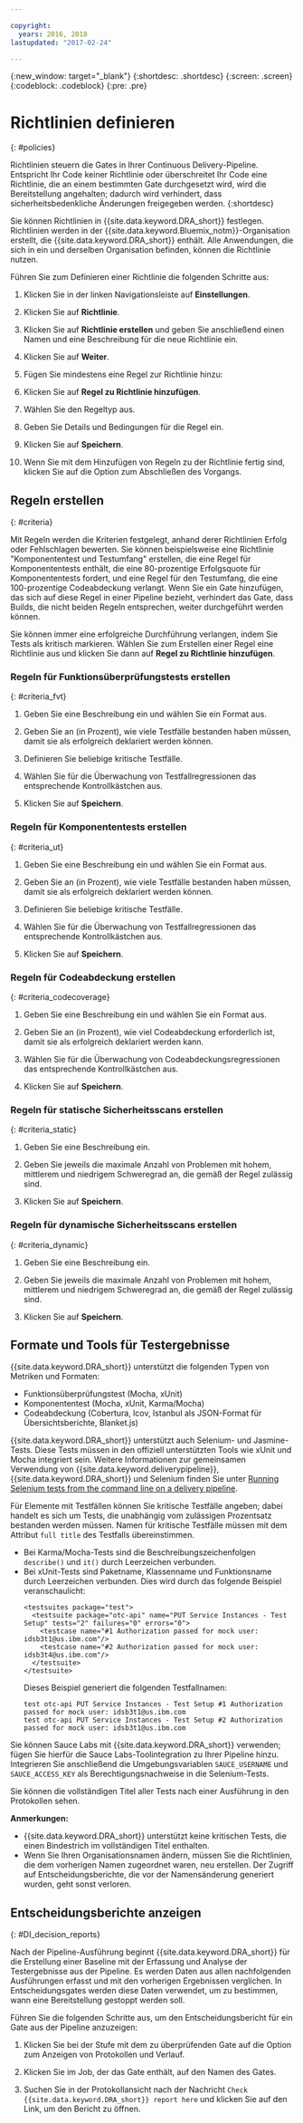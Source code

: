 ```yaml
---

copyright:
  years: 2016, 2018
lastupdated: "2017-02-24"

---
```


{:new_window: target="_blank"}
{:shortdesc: .shortdesc}
{:screen: .screen}
{:codeblock: .codeblock}
{:pre: .pre}

# Richtlinien definieren
{: #policies}

Richtlinien steuern die Gates in Ihrer Continuous Delivery-Pipeline. Entspricht Ihr Code keiner Richtlinie oder überschreitet Ihr Code eine Richtlinie, die an einem bestimmten Gate durchgesetzt wird, wird die Bereitstellung angehalten; dadurch wird verhindert, dass sicherheitsbedenkliche Änderungen freigegeben werden. 
{:shortdesc}

Sie können Richtlinien in {{site.data.keyword.DRA_short}} festlegen. Richtlinien werden in der {{site.data.keyword.Bluemix_notm}}-Organisation erstellt, die {{site.data.keyword.DRA_short}} enthält. Alle Anwendungen, die sich in ein und derselben Organisation befinden, können die Richtlinie nutzen. 

Führen Sie zum Definieren einer Richtlinie die folgenden Schritte aus:

1. Klicken Sie in der linken Navigationsleiste auf **Einstellungen**.

2. Klicken Sie auf **Richtlinie**.

3. Klicken Sie auf **Richtlinie erstellen** und geben Sie anschließend einen Namen und eine Beschreibung für die neue Richtlinie ein.

4. Klicken Sie auf **Weiter**.

4. Fügen Sie mindestens eine Regel zur Richtlinie hinzu:
  1. Klicken Sie auf **Regel zu Richtlinie hinzufügen**.
  2. Wählen Sie den Regeltyp aus.
  3. Geben Sie Details und Bedingungen für die Regel ein.
  4. Klicken Sie auf **Speichern**.

5. Wenn Sie mit dem Hinzufügen von Regeln zu der Richtlinie fertig sind, klicken Sie auf die Option zum Abschließen des Vorgangs.

## Regeln erstellen
{: #criteria}

Mit Regeln werden die Kriterien festgelegt, anhand derer Richtlinien Erfolg oder Fehlschlagen bewerten. Sie können beispielsweise eine Richtlinie "Komponententest und Testumfang" erstellen, die eine Regel für Komponententests enthält, die eine 80-prozentige Erfolgsquote für Komponententests fordert, und eine Regel für den Testumfang, die eine 100-prozentige Codeabdeckung verlangt. Wenn Sie ein Gate hinzufügen, das sich auf diese Regel in einer Pipeline bezieht, verhindert das Gate, dass Builds, die nicht beiden Regeln entsprechen, weiter durchgeführt werden können. 

Sie können immer eine erfolgreiche Durchführung verlangen, indem Sie Tests als kritisch markieren. Wählen Sie zum Erstellen einer Regel eine Richtlinie aus und klicken Sie dann auf **Regel zu Richtlinie hinzufügen**. 

### Regeln für Funktionsüberprüfungstests erstellen
{: #criteria_fvt}

1. Geben Sie eine Beschreibung ein und wählen Sie ein Format aus.

2. Geben Sie an (in Prozent), wie viele Testfälle bestanden haben müssen, damit sie als erfolgreich deklariert werden können.

3. Definieren Sie beliebige kritische Testfälle.

4. Wählen Sie für die Überwachung von Testfallregressionen das entsprechende Kontrollkästchen aus.

5. Klicken Sie auf **Speichern**.


### Regeln für Komponententests erstellen
{: #criteria_ut}

1. Geben Sie eine Beschreibung ein und wählen Sie ein Format aus.

2. Geben Sie an (in Prozent), wie viele Testfälle bestanden haben müssen, damit sie als erfolgreich deklariert werden können.

3. Definieren Sie beliebige kritische Testfälle.

4. Wählen Sie für die Überwachung von Testfallregressionen das entsprechende Kontrollkästchen aus.

5. Klicken Sie auf **Speichern**.


### Regeln für Codeabdeckung erstellen
{: #criteria_codecoverage}

1. Geben Sie eine Beschreibung ein und wählen Sie ein Format aus.

2. Geben Sie an (in Prozent), wie viel Codeabdeckung erforderlich ist, damit sie als erfolgreich deklariert werden kann.

3. Wählen Sie für die Überwachung von Codeabdeckungsregressionen das entsprechende Kontrollkästchen aus.

4. Klicken Sie auf **Speichern**.

### Regeln für statische Sicherheitsscans erstellen
{: #criteria_static}

1. Geben Sie eine Beschreibung ein.

2. Geben Sie jeweils die maximale Anzahl von Problemen mit hohem, mittlerem und niedrigem Schweregrad an, die gemäß der Regel zulässig sind. 

3. Klicken Sie auf **Speichern**.

### Regeln für dynamische Sicherheitsscans erstellen
{: #criteria_dynamic}

1. Geben Sie eine Beschreibung ein.

2. Geben Sie jeweils die maximale Anzahl von Problemen mit hohem, mittlerem und niedrigem Schweregrad an, die gemäß der Regel zulässig sind. 

3. Klicken Sie auf **Speichern**.

## Formate und Tools für Testergebnisse

{{site.data.keyword.DRA_short}} unterstützt die folgenden Typen von Metriken und Formaten:

* Funktionsüberprüfungstest (Mocha, xUnit)
* Komponententest (Mocha, xUnit, Karma/Mocha)
* Codeabdeckung (Cobertura, lcov, Istanbul als JSON-Format für Übersichtsberichte, Blanket.js)

{{site.data.keyword.DRA_short}} unterstützt auch Selenium- und Jasmine-Tests. Diese Tests müssen in den offiziell unterstützten Tools wie xUnit und Mocha integriert sein. Weitere Informationen zur gemeinsamen Verwendung von {{site.data.keyword.deliverypipeline}}, {{site.data.keyword.DRA_short}} und Selenium finden Sie unter [Running Selenium tests from the command line on a delivery pipeline](https://developer.ibm.com/devops-services/2016/07/21/running-selenium-tests-command-line-delivery-pipeline/).

Für Elemente mit Testfällen können Sie kritische Testfälle angeben; dabei handelt es sich um Tests, die unabhängig vom zulässigen Prozentsatz bestanden werden müssen. Namen für kritische Testfälle müssen mit dem Attribut `full title` des Testfalls übereinstimmen.    
* Bei Karma/Mocha-Tests sind die Beschreibungszeichenfolgen `describe()` und `it()` durch Leerzeichen verbunden.
* Bei xUnit-Tests sind Paketname, Klassenname und Funktionsname durch Leerzeichen verbunden. Dies wird durch das folgende Beispiel veranschaulicht:
  ```
  <testsuites package="test">
    <testsuite package="otc-api" name="PUT Service Instances - Test Setup" tests="2" failures="0" errors="0">
      <testcase name="#1 Authorization passed for mock user: idsb3t1@us.ibm.com"/>
      <testcase name="#2 Authorization passed for mock user: idsb3t4@us.ibm.com"/>
    </testsuite>
  </testsuite>
  ```
  Dieses Beispiel generiert die folgenden Testfallnamen:
  ```
  test otc-api PUT Service Instances - Test Setup #1 Authorization passed for mock user: idsb3t1@us.ibm.com
  test otc-api PUT Service Instances - Test Setup #2 Authorization passed for mock user: idsb3t1@us.ibm.com
  ```

Sie können Sauce Labs mit {{site.data.keyword.DRA_short}} verwenden; fügen Sie hierfür die Sauce Labs-Toolintegration zu Ihrer Pipeline hinzu. Integrieren Sie anschließend die Umgebungsvariablen `SAUCE_USERNAME` und `SAUCE_ACCESS_KEY` als Berechtigungsnachweise in die Selenium-Tests.

Sie können die vollständigen Titel aller Tests nach einer Ausführung in den Protokollen sehen.  

**Anmerkungen:**
* {{site.data.keyword.DRA_short}} unterstützt keine kritischen Tests, die einen Bindestrich im vollständigen Titel enthalten.    
* Wenn Sie Ihren Organisationsnamen ändern, müssen Sie die Richtlinien, die dem vorherigen Namen zugeordnet waren, neu erstellen. Der Zugriff auf Entscheidungsberichte, die vor der Namensänderung generiert wurden, geht sonst verloren.

## Entscheidungsberichte anzeigen    
{: #DI_decision_reports}

Nach der Pipeline-Ausführung beginnt {{site.data.keyword.DRA_short}} für die Erstellung einer Baseline mit der Erfassung und Analyse der Testergebnisse aus der Pipeline. Es werden Daten aus allen nachfolgenden Ausführungen erfasst und mit den vorherigen Ergebnissen verglichen. In Entscheidungsgates werden diese Daten verwendet, um zu bestimmen, wann eine Bereitstellung gestoppt werden soll. 

Führen Sie die folgenden Schritte aus, um den Entscheidungsbericht für ein Gate aus der Pipeline anzuzeigen:

   1. Klicken Sie bei der Stufe mit dem zu überprüfenden Gate auf die Option zum Anzeigen von Protokollen und Verlauf.

   2. Klicken Sie im Job, der das Gate enthält, auf den Namen des Gates.

   3. Suchen Sie in der Protokollansicht nach der Nachricht `Check {{site.data.keyword.DRA_short}} report here` und klicken Sie auf den Link, um den Bericht zu öffnen.
